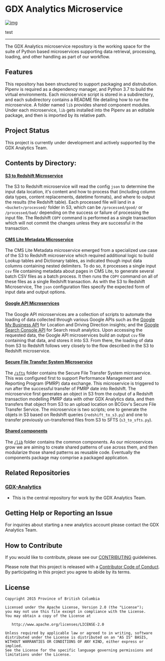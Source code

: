 # GDX Analytics Microservice

[![img](https://img.shields.io/badge/Lifecycle-Maturing-007EC6)](https://github.com/bcgov/repomountie/blob/master/doc/lifecycle-badges.md)

test

---
The GDX Analytics microservice repository is the working space for the suite of Python based  microservices supporting data retrieval, processing, loading, and other handling as part of our workflow.

## Features

This repository has been structured to support packaging and distrubution. Pipenv is required as a dependency manager, and Python 3.7 to build the virtual environments. Each microservice script is stored in a subdirectory, and each subdirectory contains a README file detailing how to run the microservice. A folder named `lib` provides shared component modules. Under each microservice, `lib` gets installed into the Pipenv as an editable package, and then is imported by its relative path.

## Project Status

This project is currently under development and actively supported by the GDX Analytics Team.

## Contents by Directory:

#### [S3 to Redshift Microservice](./s3_to_redshift)

The S3 to Redshift microservice will read the config `json` to determine the input data location, it's content and how to process that (including column data types, content replacements, datetime formats), and where to output the results (the Redshift table). Each processed file will land in a `<bucket>/processed/` folder in S3, which can be `/processed/good/` or `/processed/bad/` depending on the success or failure of processing the input file. The Redshift `COPY` command is performed as a single transaction which will not commit the changes unless they are successful in the transaction.

#### [CMS Lite Metadata Microservice](./cmslitemetadata_to_redshift)

The CMS Lite Metadata microservice emerged from a specialized use case of the S3 to Redshift microservice which required additional logic to build Lookup tables and Dictionary tables, as indicated though input data columns containing nested delimiters. To do so, it processes a single input `csv` file containing metadata about pages in CMS Lite, to generate several batch CSV files as a batch process. It then runs the `COPY` command on all of these files as a single Redshift transaction. As with the S3 to Redshift Microservice, The `json` configuration files specify the expected form of input data and output options.

#### [Google API Microservices](./google-api)

The Google API microservices are a collection of scripts to automate the loading of data collected through various Google APIs such as the [Google My Business API](https://developers.google.com/my-business/) for Location and Driving Direction insights; and the [Google Search Console API](https://developers.google.com/webmaster-tools/) for Search result analytics. Upon accessing the requested data, the Google API microservices build an output `csv` file containing that data, and stores it into S3. From there, the loading of data from S3 to Redshift follows very closely to the flow described in the S3 to Redshift microservice.

#### [Secure File Transfer System Microservice](./sfts)

The [`/sfts`](./sfts) folder contains the Secure File Transfer System microservice. This was configured first to support Performance Management and Reporting Program (PMRP) data exchange. This microservice is triggered to run after the successful transfer of PMRP date into Redshift. The microservice first generates an object in S3 from the output of a Redshift transaction modelling PMRP data with other GDX Analytics data, and then transfers that object from S3 to an upload location on BCGov's Secure File Transfer Service. The microservice is two scripts; one to generate the objets in S3 based on Redshift queries (`redshift_to_s3.py`) and one to transfer previously un-transferred files from S3 to SFTS (`s3_to_sfts.py`).

#### [Shared components](./lib)

The [`/lib`](./lib) folder contains the common components. As our microservices grow we are aiming to create shared patterns of use across them, and then modularize those shared patterns as reusable code. Eventually the components package may comprise a packaged application.

## Related Repositories

### [GDX-Analytics](https://github.com/bcgov/GDX-Analytics)

 * This is the central repository for work by the GDX Analytics Team.

## Getting Help or Reporting an Issue

For inquiries about starting a new analytics account please contact the GDX Analytics Team.

## How to Contribute

If you would like to contribute, please see our [CONTRIBUTING](CONTRIBUTING.md) guideleines.

Please note that this project is released with a [Contributor Code of Conduct](CODE_OF_CONDUCT.md). By participating in this project you agree to abide by its terms.

## License
```
Copyright 2015 Province of British Columbia

Licensed under the Apache License, Version 2.0 (the "License");
you may not use this file except in compliance with the License.
You may obtain a copy of the License at

   http://www.apache.org/licenses/LICENSE-2.0

Unless required by applicable law or agreed to in writing, software
distributed under the License is distributed on an "AS IS" BASIS,
WITHOUT WARRANTIES OR CONDITIONS OF ANY KIND, either express or implied.
See the License for the specific language governing permissions and limitations under the License.
```
